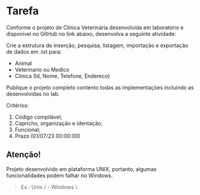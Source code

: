 # Tarefa
Conforme o projeto de Clínica Veterinária desenvolvida em laboratório e disponível no GitHub no link abaixo, desenvolva a seguinte atividade:

Crie a estrutura de inserção, pesquisa, listagem, importação e exportação de dados em .txt para:

- Animal
- Veterinario ou Medico
- Clinica (Id, Nome, Telefone, Endereco)

Publique o projeto completo contento todas as implementações incluindo as desenvolvidas no lab.

Critérios:
1) Código compilável;
2) Capricho, organização e identação;
3) Funcional;
4) Prazo (01/07/23 00:00:00)

## Atenção!

Projeto desenvolvido em plataforma UNIX, portanto, algumas funcionalidades podem falhar no Windows. 
> Ex.: Unix / - Windows \